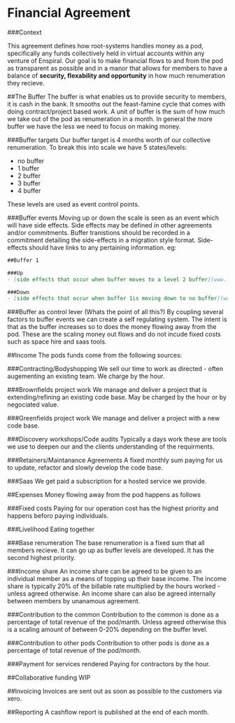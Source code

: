 # Financial Agreement

###Context

This agreement defines how root-systems handles money as a pod, specifically any funds collectively held in virtual accounts within any venture of Enspiral. Our goal is to make financial flows to and from the pod as transparent as possible and in a manor that allows for members to have a balance of **security, flexability and opportunity** in how much renumeration they recieve.

##The Buffer
The buffer is what enables us to provide security to members, it is cash in the bank. It smooths out the feast-famine cycle that comes with doing contract/project based work. A unit of buffer is the sum of how much we take out of the pod as renumeration in a month. In general the more buffer we have the less we need to focus on making money.

###Buffer targets
Our buffer target is 4 months worth of our collective renumeration. To break this into scale we have 5 states/levels:

 - no buffer
 - 1 buffer
 - 2 buffer
 - 3 buffer
 - 4 buffer

These levels are used as event control points. 

###Buffer events
Moving up or down the scale is seen as an event which will have side effects. Side effects may be defined in other agreements and/or commitments. Buffer tranistions should be recorded in a commitment detailing the side-effects in a migration style format. Side-effects should have links to any pertaining information. eg:

```markdown
##Buffer 1

###Up
- [side effects that occur when buffer moves to a level 2 buffer](www.link.to.it).

###Down
- [side effects that occur when buffer 1is moving down to no buffer](www.link.to.it).
```

###Buffer as control lever (Whats the point of all this?)
By coupling several factors to buffer events we can create a self regulating system. The intent is that as the buffer increases so to does the money flowing away from the pod. These are the scaling money out flows and do not incude fixed costs such as space hire and saas tools.

##Income
The pods funds come from the following sources:

###Contracting/Bodyshopping
We sell our time to work as directed - often augementing an existing team. We charge by the hour.

###Brownfields project work
We manage and deliver a project that is extending/refining an existing code base. May be charged by the hour or by negociated value.

###Greenfields project work
We manage and deliver a project with a new code base.

###Discovery workshops/Code audits
Typically a days work these are tools we use to deepen our and the clients understanding of the requirments.

###Retainers/Maintanance Agreements
A fixed monthly sum paying for us to update, refactor and slowly develop the code base.

###Saas
We get paid a subscription for a hosted service we provide.

##Expenses
Money flowing away from the pod happens as follows

###Fixed costs
Paying for our operation cost has the highest priority and happens beforo paying individuals.

###Livelihood
Eating together

###Base renumeration
The base renumeration is a fixed sum that all members recieve. It can go up as buffer levels are developed. It has the second highest priority.

###Income share
An income share can be agreed to be given to an individual member as a means of topping up their base income. The income share is typically 20% of the billable rate multiplied by the hours worked - unless agreed otherwise. An income share can also be agreed internally between members by unanamous agreement.

###Contribution to the common
Contribution to the common is done as a percentage of total revenue of the pod/manth. Unless agreed otherwise this is a scaling amount of between 0-20% depending on the buffer level.

###Contribution to other pods
Contribution to other pods is done as a percentage of total revenue of the pod/month.

###Payment for services rendered
Paying for contractors by the hour.

##Collaborative funding
WIP

##Invoicing
Invoices are sent out as soon as possible to the customers via xero.

##Reporting 
A cashflow report is published at the end of each month.